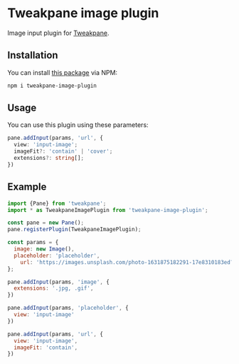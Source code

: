 # Tweakpane image plugin
Image input plugin for [Tweakpane][tweakpane].


## Installation
You can install [this package][npm-link] via NPM:
```sh
npm i tweakpane-image-plugin
```

## Usage

You can use this plugin using these parameters:
```ts
pane.addInput(params, 'url', {
  view: 'input-image';
  imageFit?: 'contain' | 'cover';
  extensions?: string[];
})
```

## Example

```js
import {Pane} from 'tweakpane';
import * as TweakpaneImagePlugin from 'tweakpane-image-plugin';

const pane = new Pane();
pane.registerPlugin(TweakpaneImagePlugin);

const params = {
  image: new Image(),
  placeholder: 'placeholder',
	url: 'https://images.unsplash.com/photo-1631875182291-17e8310183ed?q=80&w=500'
};

pane.addInput(params, 'image', {
  extensions: '.jpg, .gif',
})

pane.addInput(params, 'placeholder', {
  view: 'input-image'
})

pane.addInput(params, 'url', {
  view: 'input-image',
  imageFit: 'contain',
})
```

[tweakpane]: https://github.com/cocopon/tweakpane/
[npm-link]: https://www.npmjs.com/package/tweakpane-image-plugin
